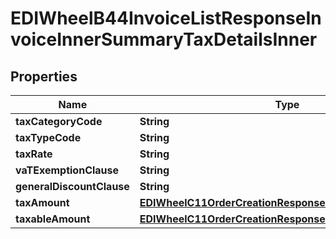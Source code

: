 

# EDIWheelB44InvoiceListResponseInvoiceInnerSummaryTaxDetailsInner


## Properties

| Name | Type | Description | Notes |
|------------ | ------------- | ------------- | -------------|
|**taxCategoryCode** | **String** |  |  [optional] |
|**taxTypeCode** | **String** |  |  |
|**taxRate** | **String** |  |  |
|**vaTExemptionClause** | **String** |  |  [optional] |
|**generalDiscountClause** | **String** |  |  [optional] |
|**taxAmount** | [**EDIWheelC11OrderCreationResponseChargeChargeAmount**](EDIWheelC11OrderCreationResponseChargeChargeAmount.md) |  |  [optional] |
|**taxableAmount** | [**EDIWheelC11OrderCreationResponseChargeChargeAmount**](EDIWheelC11OrderCreationResponseChargeChargeAmount.md) |  |  [optional] |



